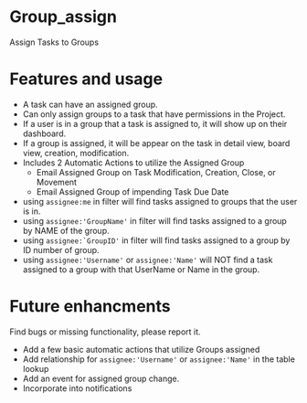 # Group_assign
Assign Tasks to Groups

# Features and usage
* A task can have an assigned group.
* Can only assign groups to a task that have permissions in the Project.
* If a user is in a group that a task is assigned to, it will show up on their dashboard.
* If a group is assigned, it will be appear on the task in detail view, board view, creation, modification. 
* Includes 2 Automatic Actions to utilize the Assigned Group
  * Email Assigned Group on Task Modification, Creation, Close, or Movement
  * Email Assigned Group of impending Task Due Date
* using ``assignee:me`` in filter will find tasks assigned to groups that the user is in.
* using ``assignee:'GroupName'`` in filter will find tasks assigned to a group by NAME of the group.
* using ``assignee:`GroupID'`` in filter will find tasks assigned to a group by ID number of group.
* using ``assignee:'Username'`` or ``assignee:'Name'`` will NOT find a task assigned to a group with that UserName or Name in the group. 

# Future enhancments
Find bugs or missing functionality, please report it.

* Add a few basic automatic actions that utilize Groups assigned
* Add relationship for ``assignee:'Username'`` or ``assignee:'Name'`` in the table lookup 
* Add an event for assigned group change.
* Incorporate into notifications
